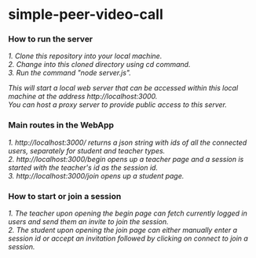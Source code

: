 # simple-peer-video-call

### How to run the server
_1. Clone this repository into your local machine._  
_2. Change into this cloned directory using cd command._  
_3. Run the command "node server.js"._  

_This will start a local web server that can be accessed within this local machine at the address http://localhost:3000._  
_You can host a proxy server to provide public access to this server._


### Main routes in the WebApp
_1. http://localhost:3000/ returns a json string with ids of all the connected users, separately for student and teacher types._  
_2. http://localhost:3000/begin opens up a teacher page and a session is started with the teacher's id as the session id._  
_3. http://localhost:3000/join opens up a student page._


### How to start or join a session

_1. The teacher upon opening the begin page can fetch currently logged in users and send them an invite to join the session._  
_2. The student upon opening the join page can either manually enter a session id or accept an invitation followed by clicking on connect to join a session._
